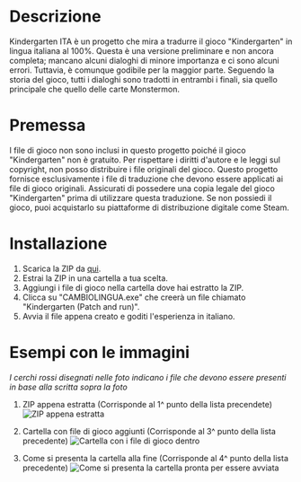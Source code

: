 # Descrizione
Kindergarten ITA è un progetto che mira a tradurre il gioco "Kindergarten" in lingua italiana al 100%. 
Questa è una versione preliminare e non ancora completa; mancano alcuni dialoghi di minore importanza e ci sono alcuni errori. 
Tuttavia, è comunque godibile per la maggior parte. Seguendo la storia del gioco, tutti i dialoghi sono tradotti in entrambi i finali, 
sia quello principale che quello delle carte Monstermon.

# Premessa
I file di gioco non sono inclusi in questo progetto poiché il gioco "Kindergarten" non è gratuito. 
Per rispettare i diritti d'autore e le leggi sul copyright, non posso distribuire i file originali del gioco. 
Questo progetto fornisce esclusivamente i file di traduzione che devono essere applicati ai file di gioco originali. 
Assicurati di possedere una copia legale del gioco "Kindergarten" prima di utilizzare questa traduzione. 
Se non possiedi il gioco, puoi acquistarlo su piattaforme di distribuzione digitale come Steam.

# Installazione
1. Scarica la ZIP da [qui](https://github.com/B4DDW/Kindergarten-ITA/releases/tag/Kindergarten).
2. Estrai la ZIP in una cartella a tua scelta.
3. Aggiungi i file di gioco nella cartella dove hai estratto la ZIP.
4. Clicca su "CAMBIOLINGUA.exe" che creerà un file chiamato "Kindergarten (Patch and run)".
5. Avvia il file appena creato e goditi l'esperienza in italiano.

# Esempi con le immagini
*I cerchi rossi disegnati nelle foto indicano i file che devono essere presenti in base alla scritta sopra la foto*
1. ZIP appena estratta (Corrisponde al 1^ punto della lista precendete) 
![ZIP appena estratta](https://drive.google.com/uc?export=view&id=1SsiyWOXb3OGPkDikhbwCIuGCFIH0a6OI)

2. Cartella con file di gioco aggiunti (Corrisponde al 3^ punto della lista precedente)
 ![Cartella con i file di gioco dentro](https://drive.google.com/uc?export=view&id=16C6RMigFuUZ47F4lZVzhDksZdOZ74RPY)

3. Come si presenta la cartella alla fine (Corrisponde al 4^ punto della lista precedente) 
![Come si presenta la cartella pronta per essere avviata](https://drive.google.com/uc?export=view&id=1MgQo1eqUPSTcYKQnwhDNnhUm0YsdDSUP)
